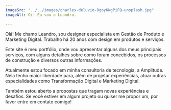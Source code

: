 ```yaml
---
imageSrc: "../../images/charles-deluvio-DgoyKNgPiFQ-unsplash.jpg"
imageAlt: Oi! Eu sou o Leandro.

---
```

Olá! Me chamo Leandro, sou designer especialista em Gestão de Produto e Marketing Digital. Trabalho há 20 anos com design em produtos e serviços.

Este site é meu portfólio, onde vou apresentar alguns dos meus principais serviços, com alguns detalhes sobre como foram concebidos, os processos de construção e diversos outras informações.

Atualmente estou focado em minha consultoria de tecnologia, a Amplitude. Nela tenho maior liberdade para, além de projetar experiências, atuar outras especialidades como Transformação Digital e Marketing Digital.

Também estou aberto a propostas que tragam novas experiências e desafios. Se você estiver em algum projeto ou quiser me propor um, por favor entre em contato comigo!